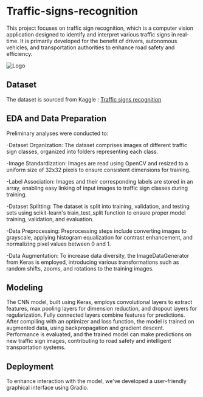 # Traffic-signs-recognition

This project focuses on traffic sign recognition, which is a computer vision application designed to identify and interpret various traffic signs in real-time. It is primarily developed for the benefit of drivers, autonomous vehicles, and transportation authorities to enhance road safety and efficiency.


![Logo](https://www-sygic.akamaized.net/content/13-what-is/0-sign-recognition/traffic-sign-recognition.png)



## Dataset

The dataset is sourced from Kaggle : [Traffic signs recognition](https://www.kaggle.com/datasets/meowmeowmeowmeowmeow/gtsrb-german-traffic-sign)


## EDA and Data Preparation

Preliminary analyses were conducted to:

-Dataset Organization: The dataset comprises images of different traffic sign classes, organized into folders representing each class.

-Image Standardization: Images are read using OpenCV and resized to a uniform size of 32x32 pixels to ensure consistent dimensions for training.

-Label Association: Images and their corresponding labels are stored in an array, enabling easy linking of input images to traffic sign classes during training.

-Dataset Splitting: The dataset is split into training, validation, and testing sets using scikit-learn's train_test_split function to ensure proper model training, validation, and evaluation.

-Data Preprocessing: Preprocessing steps include converting images to grayscale, applying histogram equalization for contrast enhancement, and normalizing pixel values between 0 and 1.

-Data Augmentation: To increase data diversity, the ImageDataGenerator from Keras is employed, introducing various transformations such as random shifts, zooms, and rotations to the training images.


## Modeling 

The CNN model, built using Keras, employs convolutional layers to extract features, max pooling layers for dimension reduction, and dropout layers for regularization. Fully connected layers combine features for predictions. After compiling with an optimizer and loss function, the model is trained on augmented data, using backpropagation and gradient descent. Performance is evaluated, and the trained model can make predictions on new traffic sign images, contributing to road safety and intelligent transportation systems.

 
## Deployment

To enhance interaction with the model, we've developed a user-friendly graphical interface using Gradio.


